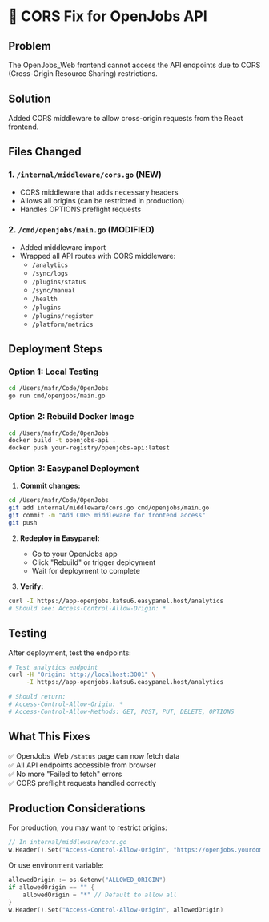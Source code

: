 # 🔧 CORS Fix for OpenJobs API

## Problem
The OpenJobs_Web frontend cannot access the API endpoints due to CORS (Cross-Origin Resource Sharing) restrictions.

## Solution
Added CORS middleware to allow cross-origin requests from the React frontend.

## Files Changed

### 1. `/internal/middleware/cors.go` (NEW)
- CORS middleware that adds necessary headers
- Allows all origins (can be restricted in production)
- Handles OPTIONS preflight requests

### 2. `/cmd/openjobs/main.go` (MODIFIED)
- Added middleware import
- Wrapped all API routes with CORS middleware:
  - `/analytics`
  - `/sync/logs`
  - `/plugins/status`
  - `/sync/manual`
  - `/health`
  - `/plugins`
  - `/plugins/register`
  - `/platform/metrics`

## Deployment Steps

### Option 1: Local Testing

```bash
cd /Users/mafr/Code/OpenJobs
go run cmd/openjobs/main.go
```

### Option 2: Rebuild Docker Image

```bash
cd /Users/mafr/Code/OpenJobs
docker build -t openjobs-api .
docker push your-registry/openjobs-api:latest
```

### Option 3: Easypanel Deployment

1. **Commit changes:**
```bash
cd /Users/mafr/Code/OpenJobs
git add internal/middleware/cors.go cmd/openjobs/main.go
git commit -m "Add CORS middleware for frontend access"
git push
```

2. **Redeploy in Easypanel:**
   - Go to your OpenJobs app
   - Click "Rebuild" or trigger deployment
   - Wait for deployment to complete

3. **Verify:**
```bash
curl -I https://app-openjobs.katsu6.easypanel.host/analytics
# Should see: Access-Control-Allow-Origin: *
```

## Testing

After deployment, test the endpoints:

```bash
# Test analytics endpoint
curl -H "Origin: http://localhost:3001" \
     -I https://app-openjobs.katsu6.easypanel.host/analytics

# Should return:
# Access-Control-Allow-Origin: *
# Access-Control-Allow-Methods: GET, POST, PUT, DELETE, OPTIONS
```

## What This Fixes

✅ OpenJobs_Web `/status` page can now fetch data  
✅ All API endpoints accessible from browser  
✅ No more "Failed to fetch" errors  
✅ CORS preflight requests handled correctly  

## Production Considerations

For production, you may want to restrict origins:

```go
// In internal/middleware/cors.go
w.Header().Set("Access-Control-Allow-Origin", "https://openjobs.yourdomain.com")
```

Or use environment variable:

```go
allowedOrigin := os.Getenv("ALLOWED_ORIGIN")
if allowedOrigin == "" {
    allowedOrigin = "*" // Default to allow all
}
w.Header().Set("Access-Control-Allow-Origin", allowedOrigin)
```
